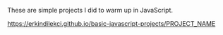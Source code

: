 These are simple projects I did to warm up in JavaScript.

https://erkindilekci.github.io/basic-javascript-projects/PROJECT_NAME
